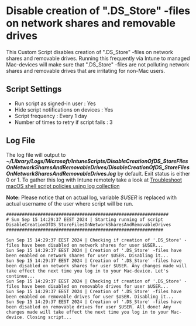 # Disable creation of ".DS_Store" -files on network shares and removable drives
This Custom Script disables creation of ".DS_Store" -files on network shares and removable drives. Running this frequently via Intune to managed Mac-devices will make sure that ".DS_Store" -files are not polluting network shares and removable drives that are irritating for non-Mac users.

## Script Settings

- Run script as signed-in user : Yes
- Hide script notifications on devices : Yes
- Script frequency : Every 1 day
- Number of times to retry if script fails : 3

## Log File

The log file will output to ***~/Library/Logs/Microsoft/IntuneScripts/DisableCreationOfDS_StoreFilesOnNetworkSharesAndRemovableDrives/DisableCreationOfDS_StoreFilesOnNetworkSharesAndRemovableDrives.log*** by default. Exit status is either 0 or 1. To gather this log with Intune remotely take a look at  [Troubleshoot macOS shell script policies using log collection](https://docs.microsoft.com/en-us/mem/intune/apps/macos-shell-scripts#troubleshoot-macos-shell-script-policies-using-log-collection)

**Note:** Please notice that on actual log, variable *$USER* is replaced with actual username of the user where script will be run.

```
##############################################################
# Sun Sep 15 14:29:37 EEST 2024 | Starting running of script DisableCreationOfDS_StoreFilesOnNetworkSharesAndRemovableDrives
############################################################

Sun Sep 15 14:29:37 EEST 2024 | Checking if creation of '.DS_Store' -files have been disabled on network shares for user $USER...
Sun Sep 15 14:29:37 EEST 2024 | Creation of '.DS_Store' -files have been enabled on network shares for user $USER. Disabling it...
Sun Sep 15 14:29:37 EEST 2024 | Creation of '.DS_Store' -files have been disabled on network shares for user $USER. Any changes made will take effect the next time you log in to your Mac-device. Let's continue...
Sun Sep 15 14:29:37 EEST 2024 | Checking if creation of '.DS_Store' -files have been disabled on removable drives for user $USER...
Sun Sep 15 14:29:37 EEST 2024 | Creation of '.DS_Store' -files have been enabled on removable drives for user $USER. Disabling it...
Sun Sep 15 14:29:37 EEST 2024 | Creation of '.DS_Store' -files have been disabled on removable drives for user $USER. All done! Any changes made will take effect the next time you log in to your Mac-device. Closing script...
```